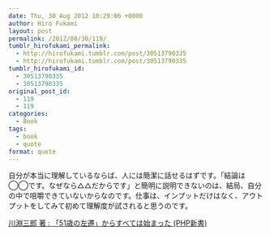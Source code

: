 ```yaml
---
date: Thu, 30 Aug 2012 10:29:06 +0000
author: Hiro Fukami
layout: post
permalink: /2012/08/30/119/
tumblr_hirofukami_permalink:
  - http://hirofukami.tumblr.com/post/30513790335
  - http://hirofukami.tumblr.com/post/30513790335
tumblr_hirofukami_id:
  - 30513790335
  - 30513790335
original_post_id:
  - 119
  - 119
categories:
  - Book
tags:
  - book
  - quote
format: quote
---
```

自分が本当に理解しているならば、人には簡潔に話せるはずです。「結論は◯◯です。なぜなら△△だからです」と簡明に説明できないのは、結局、自分の中で咀嚼できていないからなのです。仕事は、インプットだけはなく、アウトプットをしてみて初めて理解度が試されると思うのです。

<a href="http://www.amazon.co.jp/gp/product/4569709583/ref=as_li_tf_tl?ie=UTF8&camp=247&creative=1211&creativeASIN=4569709583&linkCode=as2&tag=dsea-22" target="_blank">川淵三郎 著&#160;: 「51歳の左遷」からすべては始まった (PHP新書)</a><img src="http://www.assoc-amazon.jp/e/ir?t=dsea-22&l=as2&o=9&a=4569709583" width="1" height="1" border="0" alt="" style="border:none!important;margin:0!important;" />